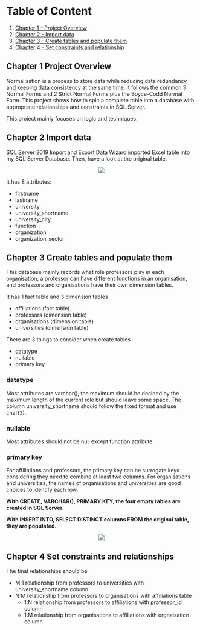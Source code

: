 
# Table of Content
1. [Chapter 1 - Project Overview](#chr1)
2. [Chapter 2 - Import data](#chr2)
3. [Chapter 3 - Create tables and populate them](#ch3)
4. [Chapter 4 - Set constraints and relationship](#ch4)


<a id = "ch1"></a>
## Chapter 1 Project Overview

Normalisation is a process to store data while reducing data redundancy and keeping data consistency at the same time, it follows the common 3 Normal Forms and 2 Strict Normal Forms plus the Boyce-Codd Normal Form. This project shows how to split a complete table into a database with appropriate relationships and constraints in SQL Server.

This project mainly focuses on logic and techniques.

<a id = "ch2"></a>
## Chapter 2 Import data

SQL Server 2019 Import and Export Data Wizard imported Excel table into my SQL Server Database. Then, have a look at the original table.

<p align = "center">
  <img src="https://github.com/xiangivyli/Data-Science-Porfolio/blob/main/Nomalisation%20(SQL%20Server)/Image/10.%20Original%20table.png">
  </p>
  
 It has 8 attributes:
  - firstname
  - lastname
  - university
  - university_shortname
  - university_city
  - function
  - organization
  - organization_sector

<a id = "ch3"></a>
## Chapter 3 Create tables and populate them

This database mainly records what role professors play in each organisation, a professor can have different functions in an organisation, and professors and organisations have their own dimension tables.

It has 1 fact table and 3 dimension tables
 - affiliations (fact table)
 - professors (dimension table)
 - organisations (dimension table)
 - universities (dimension table)

There are 3 things to consider when create tables
 - datatype 
 - nullable 
 - primary key

### datatype
Most attributes are varchar(), the maximum should be decided by the maximum length of the current role but should leave some space. The column university_shortname should follow the fixed format and use char(3).

### nullable
Most attributes should not be null except function attribute.

### primary key
For affiliations and professors, the primary key can be surrogate keys considering they need to combine at least two columns. For organisations and universities, the names of organisations and universities are good choices to identify each row.


**With CREATE, VARCHAR(), PRIMARY KEY, the four empty tables are created in SQL Server.**

**With INSERT INTO, SELECT DISTINCT columns FROM the original table, they are populated.**
<p align = "center">
  <img src="https://github.com/xiangivyli/Data-Science-Porfolio/blob/main/Nomalisation%20(SQL%20Server)/Image/3.%20Created%20tables.png">
  </p>

<a id = "ch4"></a>
## Chapter 4 Set constraints and relationships

The final relationships should be 
 - M:1 relationship from professors to universities with university_shortname column
 - N:M relationship from professors to organisations with affiliations table
   - 1:N relationship from professors to affiliations with professor_id column
   - 1:M relationship from organisations to affiliations with orgnaisation column












